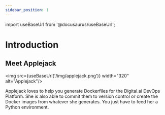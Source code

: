 ```yaml
---
sidebar_position: 1
---
```


import useBaseUrl from '@docusaurus/useBaseUrl';

# Introduction

## Meet Applejack

<img src={useBaseUrl('/img/applejack.png')} width="320" alt="Applejack"/>

Applejack loves to help you generate Dockerfiles for the Digital.ai DevOps Platform. She is also able to commit them to version control or create the Docker images from whatever she generates. You just have to feed her a Python environment.
